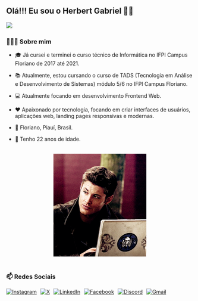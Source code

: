 ## Olá!!! Eu sou o Herbert Gabriel ✋🏽
<div style="margin: auto;">
  <img src="front.avif" width="400">
</div>

### 🧑🏽‍💻 Sobre mim
- 🎓 Já cursei e terminei o curso técnico de Informática no IFPI Campus Floriano de 2017 até 2021.

- 📚 Atualmente, estou cursando o curso de TADS (Tecnologia em Análise e Desenvolvimento de Sistemas) módulo 5/6 no IFPI Campus Floriano.

- 💻 Atualmente focando em desenvolvimento Frontend Web.

- ❤️ Apaixonado por tecnologia, focando em criar interfaces de usuários, aplicações web, landing pages responsivas e modernas.

- 📍 Floriano, Piauí, Brasil.

- 🎂 Tenho 22 anos de idade.
<br>

<div style="text-align: center;">
<img src="dean.gif" width="250">
</div>
<br>

### 📫 Redes Sociais

<div style="display: flex; gap: 10px;">
    <a href="https://www.instagram.com/herbertg1010/">
        <img src="https://img.shields.io/badge/Instagram-%23E4405F.svg?style=for-the-badge&logo=Instagram&logoColor=white" alt="Instagram">
    </a>
    <a href="https://x.com/herbertg__">
        <img src="https://img.shields.io/badge/X-%23000000.svg?style=for-the-badge&logo=X&logoColor=white" alt="X">
    </a>
    <a href="https://www.linkedin.com/in/herbert-gabriel-989814157/">
        <img src="https://img.shields.io/badge/linkedin-%230077B5.svg?style=for-the-badge&logo=linkedin&logoColor=white" alt="LinkedIn">
    </a>
    <a href="https://www.facebook.com/herbertgabriel.alencar?locale=pt_BR">
        <img src="https://img.shields.io/badge/Facebook-%231877F2.svg?style=for-the-badge&logo=Facebook&logoColor=white" alt="Facebook">
    </a>
    <a href="https://discord.com/users/hagage.">
        <img src="https://img.shields.io/badge/Discord-%235865F2.svg?style=for-the-badge&logo=discord&logoColor=white" alt="Discord">
    </a>
    <a href="mailto:alencargabriel1010@gmail.com">
        <img src="https://img.shields.io/badge/Gmail-D14836?style=for-the-badge&logo=gmail&logoColor=white" alt="Gmail">
    </a>
</div>



